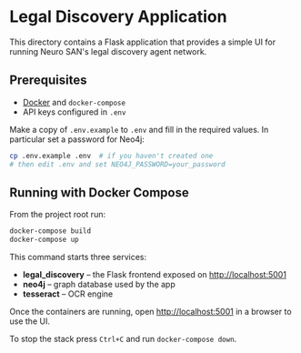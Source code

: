 # Legal Discovery Application

This directory contains a Flask application that provides a simple UI for running
Neuro SAN's legal discovery agent network.

## Prerequisites

- [Docker](https://docs.docker.com/get-docker/) and `docker-compose`
- API keys configured in `.env`

Make a copy of `.env.example` to `.env` and fill in the required values. In
particular set a password for Neo4j:

```bash
cp .env.example .env  # if you haven't created one
# then edit .env and set NEO4J_PASSWORD=your_password
```

## Running with Docker Compose

From the project root run:

```bash
docker-compose build
docker-compose up
```

This command starts three services:

- **legal_discovery** – the Flask frontend exposed on <http://localhost:5001>
- **neo4j** – graph database used by the app
- **tesseract** – OCR engine

Once the containers are running, open <http://localhost:5001> in a browser to
use the UI.

To stop the stack press `Ctrl+C` and run `docker-compose down`.
